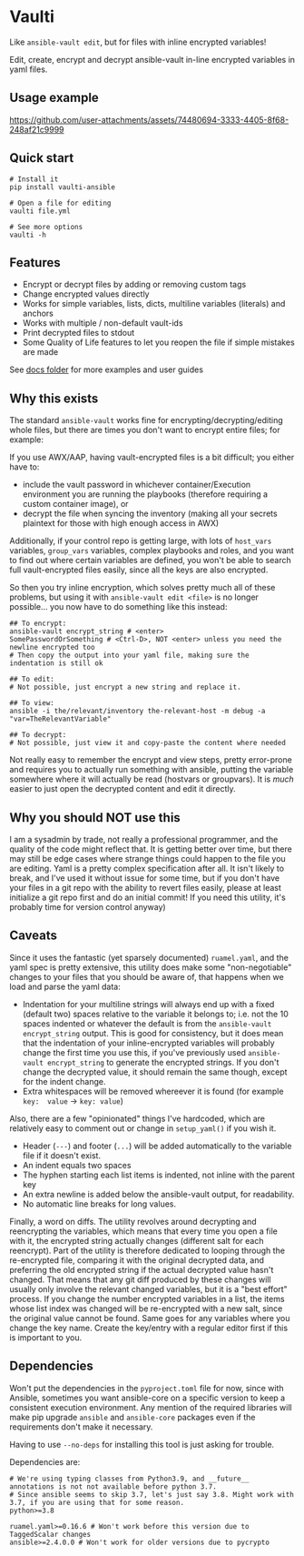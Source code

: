 # Vaulti

Like `ansible-vault edit`, but for files with inline encrypted variables!

Edit, create, encrypt and decrypt ansible-vault in-line encrypted variables in yaml files.


## Usage example

https://github.com/user-attachments/assets/74480694-3333-4405-8f68-248af21c9999


## Quick start

```shell
# Install it
pip install vaulti-ansible

# Open a file for editing
vaulti file.yml

# See more options
vaulti -h
```

## Features

- Encrypt or decrypt files by adding or removing custom tags
- Change encrypted values directly
- Works for simple variables, lists, dicts, multiline variables (literals) and anchors
- Works with multiple / non-default vault-ids
- Print decrypted files to stdout
- Some Quality of Life features to let you reopen the file if simple mistakes are made

See [docs folder](docs/) for more examples and user guides


## Why this exists

The standard `ansible-vault` works fine for encrypting/decrypting/editing whole files, but there are times you don't want to encrypt entire files; for example:

If you use AWX/AAP, having vault-encrypted files is a bit difficult; you either have to:

- include the vault password in whichever container/Execution environment you are running the playbooks (therefore requiring a custom container image), or
- decrypt the file when syncing the inventory (making all your secrets plaintext for those with high enough access in AWX)

Additionally, if your control repo is getting large, with lots of `host_vars` variables, `group_vars` variables, complex playbooks and roles, and you want
to find out where certain variables are defined, you won't be able to search full vault-encrypted files easily, since all the keys are also encrypted.

So then you try inline encryption, which solves pretty much all of these problems, but using it with `ansible-vault edit <file>` is no longer possible...
you now have to do something like this instead:

```shell
## To encrypt:
ansible-vault encrypt_string # <enter>
SomePasswordOrSomething # <Ctrl-D>, NOT <enter> unless you need the newline encrypted too
# Then copy the output into your yaml file, making sure the indentation is still ok

## To edit:
# Not possible, just encrypt a new string and replace it.

## To view:
ansible -i the/relevant/inventory the-relevant-host -m debug -a "var=TheRelevantVariable"

## To decrypt:
# Not possible, just view it and copy-paste the content where needed

```

Not really easy to remember the encrypt and view steps, pretty error-prone and requires you to actually run something with ansible, putting the variable
somewhere where it will actually be read (hostvars or groupvars). It is *much* easier to just open the decrypted content and edit it directly.


## Why you should NOT use this

I am a sysadmin by trade, not really a professional programmer, and the quality of the code might reflect that. It is getting better over time, but
there may still be edge cases where strange things could happen to the file you are editing. Yaml is a pretty complex specification after all. It
isn't likely to break, and I've used it without issue for some time, but if you don't have your files in a git repo with the ability to revert files
easily, please at least initialize a git repo first and do an initial commit! If you need this utility, it's probably time for version control anyway)

## Caveats

Since it uses the fantastic (yet sparsely documented) `ruamel.yaml`, and the yaml spec is pretty extensive, this utility does
make some "non-negotiable" changes to your files that you should be aware of, that happens when we load and parse the yaml data:

- Indentation for your multiline strings will always end up with a fixed (default two) spaces relative to the variable it belongs to;
  i.e. not the 10 spaces indented or whatever the default is from the `ansible-vault encrypt_string` output. This is good for consistency, but it does mean that the indentation
  of your inline-encrypted variables will probably change the first time you use this, if you've previously used `ansible-vault encrypt_string` to generate the encrypted strings.
  If you don't change the decrypted value, it should remain the same though, except for the indent change.
- Extra whitespaces will be removed whereever it is found (for example `key:  value` -> `key: value`)

Also, there are a few "opinionated" things I've hardcoded, which are relatively easy to comment out or change in `setup_yaml()` if you wish it.

- Header (`---`) and footer (`...`) will be added automatically to the variable file if it doesn't exist.
- An indent equals two spaces
- The hyphen starting each list items is indented, not inline with the parent key
- An extra newline is added below the ansible-vault output, for readability.
- No automatic line breaks for long values.

Finally, a word on diffs. The utility revolves around decrypting and reencrypting the variables, which means that every time you open a file with it, the
encrypted string actually changes (different salt for each reencrypt). Part of the utility is therefore dedicated to looping through the re-encrypted file, comparing it with
the original decrypted data, and preferring the old encrypted string if the actual decrypted value hasn't changed. That means that any git diff produced by these changes will
usually only involve the relevant changed variables, but it is a "best effort" process. If you change the number encrypted variables in a list, the items
whose list index was changed will be re-encrypted with a new salt, since the original value cannot be found. Same goes for any variables where you change
the key name. Create the key/entry with a regular editor first if this is important to you.

## Dependencies

Won't put the dependencies in the `pyproject.toml` file for now, since with Ansible, sometimes you
want ansible-core on a specific version to keep a consistent execution environment. Any mention of
the required libraries will make pip upgrade `ansible` and `ansible-core` packages even if the
requirements don't make it necessary.

Having to use `--no-deps` for installing this tool is just asking for trouble.

Dependencies are:

```
# We're using typing classes from Python3.9, and __future__ annotations is not not available before python 3.7.
# Since ansible seems to skip 3.7, let's just say 3.8. Might work with 3.7, if you are using that for some reason.
python>=3.8 

ruamel.yaml>=0.16.6 # Won't work before this version due to TaggedScalar changes
ansible>=2.4.0.0 # Won't work for older versions due to pycrypto
```

